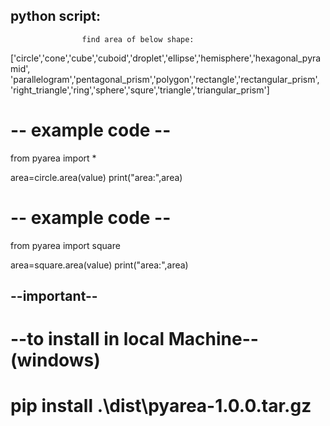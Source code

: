 ## python script:
                    
                    find area of below shape:

 ['circle','cone','cube','cuboid','droplet','ellipse','hemisphere','hexagonal_pyramid',
        'parallelogram','pentagonal_prism','polygon','rectangle','rectangular_prism',
        'right_triangle','ring','sphere','squre','triangle','triangular_prism'] 


# -- example code --

from pyarea import *

area=circle.area(value)
print("area:",area) 

# -- example code --

from pyarea import square

area=square.area(value)
print("area:",area) 

## --important--
# --to install in local Machine--(windows)

# pip install .\dist\pyarea-1.0.0.tar.gz   